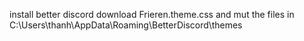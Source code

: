 install better discord
download Frieren.theme.css
and mut the files in C:\Users\thanh\AppData\Roaming\BetterDiscord\themes
